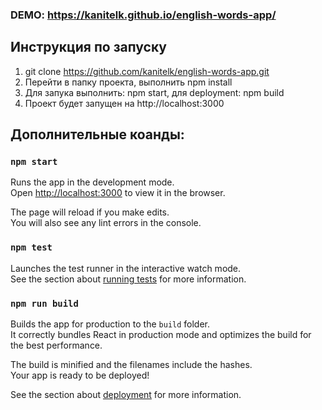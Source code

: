 ### DEMO: https://kanitelk.github.io/english-words-app/

## Инструкция по запуску

1. git clone https://github.com/kanitelk/english-words-app.git
2. Перейти в папку проекта, выполнить npm install
3. Для запука выполнить: npm start, для deployment: npm build
4. Проект будет запущен на http://localhost:3000

## Дополнительные коанды:

### `npm start`

Runs the app in the development mode.<br>
Open [http://localhost:3000](http://localhost:3000) to view it in the browser.

The page will reload if you make edits.<br>
You will also see any lint errors in the console.

### `npm test`

Launches the test runner in the interactive watch mode.<br>
See the section about [running tests](https://facebook.github.io/create-react-app/docs/running-tests) for more information.

### `npm run build`

Builds the app for production to the `build` folder.<br>
It correctly bundles React in production mode and optimizes the build for the best performance.

The build is minified and the filenames include the hashes.<br>
Your app is ready to be deployed!

See the section about [deployment](https://facebook.github.io/create-react-app/docs/deployment) for more information.


